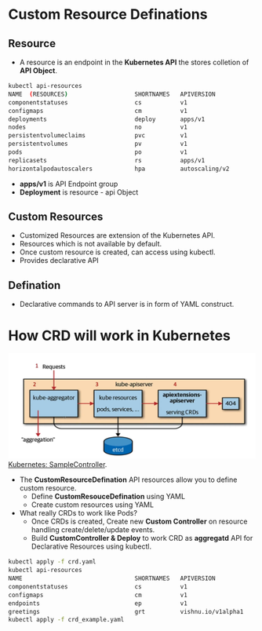 # Custom Resource Definations

## Resource
-   A resource is an endpoint in the **Kubernetes API** the stores colletion of **API Object**.

```sh
kubectl api-resources 
NAME  (RESOURCES)                   SHORTNAMES   APIVERSION                        NAMESPACED   KIND
componentstatuses                   cs           v1                                false        ComponentStatus
configmaps                          cm           v1                                true         ConfigMap
deployments                         deploy       apps/v1                           true         Deployment
nodes                               no           v1                                false        Node
persistentvolumeclaims              pvc          v1                                true         PersistentVolumeClaim
persistentvolumes                   pv           v1                                false        PersistentVolume
pods                                po           v1                                true         Pod
replicasets                         rs           apps/v1                           true         ReplicaSet
horizontalpodautoscalers            hpa          autoscaling/v2                    true         HorizontalPodAutoscaler
```
-   **apps/v1** is API Endpoint group
-   **Deployment** is resource - api Object

## Custom Resources
-   Customized Resources are extension of the Kubernetes API.
-   Resources which is not available by default.
-   Once custom resource is created, can access using kubectl.
-   Provides declarative API

## Defination
-   Declarative commands to API server is in form of YAML construct.


# How CRD will work in Kubernetes
![Test Image 1](images/CRD.png)
[Kubernetes: SampleController](https://github.com/kubernetes/sample-controller).
- The **CustomResourceDefination** API resources allow you to define custom resource.
    - Define **CustomResouceDefination** using YAML
    - Create custom resources using YAML
- What really CRDs to work like Pods?
    - Once CRDs is created, Create new **Custom Controller** on resource handling create/delete/update events.
    - Build **CustomController & Deploy** to work CRD as **aggregatd** API for Declarative Resources using kubectl. 


```sh
kubectl apply -f crd.yaml
kubectl api-resources
NAME                                SHORTNAMES   APIVERSION                        NAMESPACED   KIND
componentstatuses                   cs           v1                                false        ComponentStatus
configmaps                          cm           v1                                true         ConfigMap
endpoints                           ep           v1                                true         Endpoints
greetings                           grt          vishnu.io/v1alpha1                true         Greeting
kubectl apply -f crd_example.yaml
```
